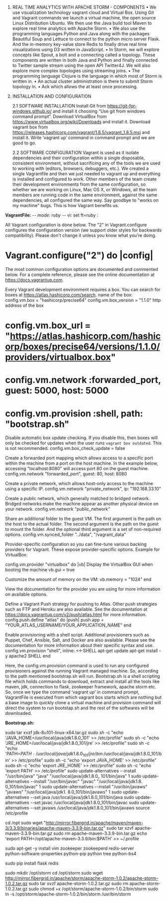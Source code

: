 1. REAL TIME ANALYTICS WITH APACHE STORM - COMPONENTS
    •	We use visualization technology vagrant cloud and Virtual Box. Using Git and Vagrant commands we launch a virtual machine, the open source Linux Distribution Ubuntu. We then use the Java build tool Maven to explore real time analytics with Apache Storm.
    •	We also use the programming languages Python and Java along with the packages Beautiful Soup and Lettuce to connect to the python micro server Flask. And the in-memory key-value store Redis to finally drive real time visualizations using D3 written in JavaScript.
    •	In Storm, we will explore concepts like Spout, a bolt and a connecting called a topology. These components are written in both Java and Python and finally connected to Twitter sample stream using the open API Twitter4J. We will also explore more complex topologies using streaming joins.
    •	The programming language Clojure is the language in which most of Storm is written in.
    •	An actual cluster administration is there to submit Storm topology in.
    •	Ack which allows the at least once processing.

2. INSTALLATION AND CONFIGURATION

   2.1 SOFTWARE INSTALLATION 
         Install Git from https://git-for-windows.github.io/ and install it choosing “Use git from windows command prompt”. 
         Download VirtualBox from https://www.virtualbox.org/wiki/Downloads and install it.
         Download vagrant box from https://releases.hashicorp.com/vagrant/1.8.5/vagrant_1.8.5.msi and install it.
         Write ‘vagrant up’ command in command prompt and we are good to go.

     2.2 SOFTWARE CONFIGURATION
             Vagrant is used as it isolate dependencies and their configuration within a single disposable, consistent environment, without sacrificing any of the tools we are used to working with (editors, browsers, debuggers, etc.). We created a single Vagrantfile and then we just needed to vagrant up and everything is installed and configured to work. Other members of the team create their development environments from the same configuration, so whether we are working on Linux, Mac OS X, or Windows, all the team members are running code in the same environment, against the same dependencies, all configured the same way. Say goodbye to "works on my machine" bugs. This is how Vagrant benefits us.


**VagrantFile:**
 -*- mode: ruby -*-
  vi: set ft=ruby :

All Vagrant configuration is done below. The "2" in Vagrant.configure 
configures the configuration version (we support older styles for
backwards compatibility). Please don't change it unless you know what
you're doing.

# Vagrant.configure("2") do |config|
The most common configuration options are documented and commented below.
For a complete reference, please see the online documentation at
https://docs.vagrantup.com.

Every Vagrant development environment requires a box. You can search for
boxes at https://atlas.hashicorp.com/search.
name of the box:
config.vm.box = "hashicorp/precise64"
config.vm.box_version = "1.1.0"
http address of the box
# config.vm.box_url = "https://atlas.hashicorp.com/hashicorp/boxes/precise64/versions/1.1.0/providers/virtualbox.box"
# config.vm.network :forwarded_port, guest: 5000, host: 5000
# config.vm.provision :shell, path: "bootstrap.sh"

Disable automatic box update checking. If you disable this, then
boxes will only be checked for updates when the user runs
`vagrant box outdated`. This is not recommended.
config.vm.box_check_update = false

 Create a forwarded port mapping which allows access to a specific port
 within the machine from a port on the host machine. In the example below,
 accessing "localhost:8080" will access port 80 on the guest machine.
 config.vm.network "forwarded_port", guest: 80, host: 8080

 Create a private network, which allows host-only access to the machine
 using a specific IP.
 config.vm.network "private_network", ip: "192.168.33.10"

 Create a public network, which generally matched to bridged network.
 Bridged networks make the machine appear as another physical device on
 your network.
 config.vm.network "public_network"

 Share an additional folder to the guest VM. The first argument is
 the path on the host to the actual folder. The second argument is
 the path on the guest to mount the folder. And the optional third
 argument is a set of non-required options.
 config.vm.synced_folder "../data", "/vagrant_data"

 Provider-specific configuration so you can fine-tune various
 backing providers for Vagrant. These expose provider-specific options.
 Example for VirtualBox:

 config.vm.provider "virtualbox" do |vb|
    Display the VirtualBox GUI when booting the machine
   vb.gui = true

Customize the amount of memory on the VM:
vb.memory = "1024"
end

 View the documentation for the provider you are using for more
 information on available options.

 Define a Vagrant Push strategy for pushing to Atlas. Other push strategies
 such as FTP and Heroku are also available. See the documentation at
 https://docs.vagrantup.com/v2/push/atlas.html for more information.
 config.push.define "atlas" do |push|
   push.app = "YOUR_ATLAS_USERNAME/YOUR_APPLICATION_NAME"
 end

 Enable provisioning with a shell script. Additional provisioners such as
 Puppet, Chef, Ansible, Salt, and Docker are also available. Please see the
 documentation for more information about their specific syntax and use.
 config.vm.provision "shell", inline: <<-SHELL
   apt-get update
   apt-get install -y apache2
 SHELL
end

Here, the  config.vm.provision command is used to run any configured provisioners against the running Vagrant managed machine. So, according to the path mentioned bootstrap.sh will run.
Bootstrap.sh is a shell scripting file which holds commands to download, extract and install all the tools like maven, jdk, connection to flask, zookeeper framework, apache storm etc.
So, once we type the command ‘vagrant up’ in command prompt, VagrantFile is executed from which vagrant box starts which are nothing but a base image to quickly clone a virtual machine and provision command will direct the system to run bootstap.sh and the rest of the softwares will be downloaded.

**Bootstrap.sh:**

sudo tar xvzf jdk-8u101-linux-x64.tar.gz
sudo sh -c "echo 'JAVA_HOME=/usr/local/java/jdk1.8.0_101' >> /etc/profile"
sudo sh -c "echo 'JRE_HOME=/usr/local/java/jdk1.8.0_101/jre' >> /etc/profile"
sudo sh -c "echo 'PATH=$PATH:/usr/local/java/jdk1.8.0_101/jre/bin:$/usr/local/java/jdk1.8.0_101/bin' >> /etc/profile"
sudo sh -c "echo 'export JAVA_HOME' >> /etc/profile"
sudo sh -c "echo 'export JRE_HOME' >> /etc/profile"
sudo sh -c "echo 'export PATH' >> /etc/profile"
sudo update-alternatives --install "/usr/bin/java" "java" "/usr/local/java/jdk1.8.0_ 101/bin/java" 1
sudo update-alternatives --install "/usr/bin/javac" "javac" "/usr/local/java/jdk1.8. 0_101/bin/javac" 1
sudo update-alternatives --install "/usr/bin/javaws" "javaws" "/usr/local/java/jdk1. 8.0_101/bin/javaws" 1
sudo update-alternatives --set java /usr/local/java/jdk1.8.0_101/bin/java
sudo update-alternatives --set javac /usr/local/java/jdk1.8.0_101/bin/javac
sudo update-alternatives --set javaws /usr/local/java/jdk1.8.0_101/bin/javaws
source /etc/profile

cd /opt
sudo wget "http://mirror.fibergrid.in/apache/maven/maven-3/3.3.9/binaries/apache-maven-3.3.9-bin.tar.gz"
sudo tar xzvf apache-maven-3.3.9-bin.tar.gz
sudo rm apache-maven-3.3.9-bin.tar.gz
echo 'export PATH=/opt/apache-maven-3.3.9/bin:$PATH' >> ~/.profile

sudo apt-get -y install vim zookeeper zookeeperd redis-server \
python-software-properties python-pip python tree python-bs4

sudo pip install flask redis

sudo mkdir /opt/storm
cd /opt/storm
sudo wget http://mirror.fibergrid.in/apache/storm/apache-storm-1.0.2/apache-storm-1.0.2.tar.gz
sudo tar xvzf apache-storm-1.0.2.tar.gz
sudo rm apache-storm-1.0.2.tar.gz
sudo chmod +x /opt/storm/apache-storm-1.0.2/bin/storm
sudo ln -s /opt/storm/apache-storm-1.0.2/bin/storm /usr/bin/storm
















